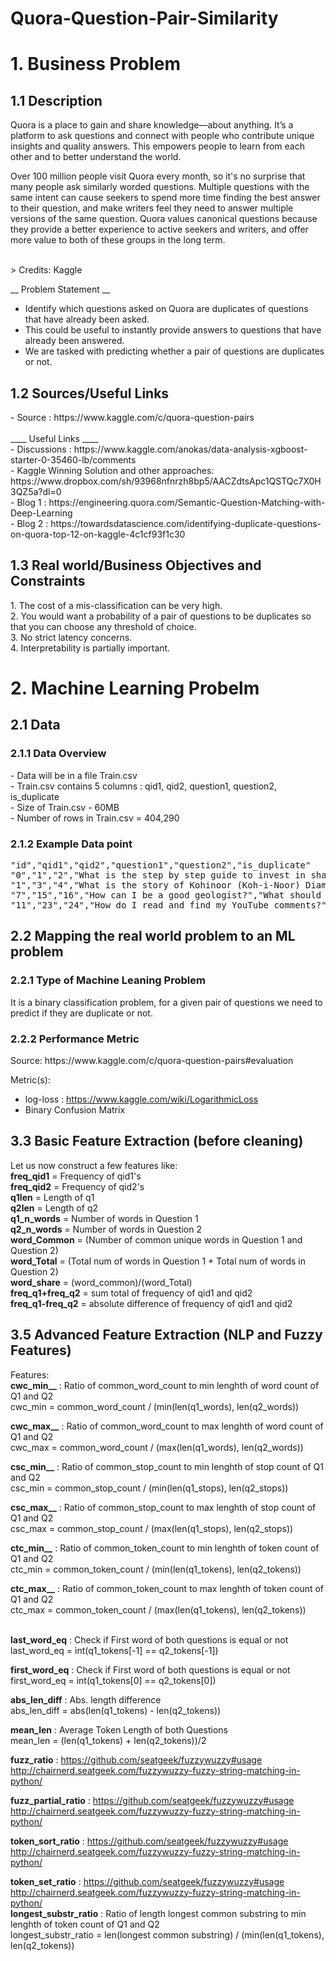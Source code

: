 # Quora-Question-Pair-Similarity

<h1> 1. Business Problem </h1>
<h2> 1.1 Description </h2>
<p>Quora is a place to gain and share knowledge—about anything. It’s a platform to ask questions and connect with people who contribute unique insights and quality answers. This empowers people to learn from each other and to better understand the world.</p>
<p>
Over 100 million people visit Quora every month, so it's no surprise that many people ask similarly worded questions. Multiple questions with the same intent can cause seekers to spend more time finding the best answer to their question, and make writers feel they need to answer multiple versions of the same question. Quora values canonical questions because they provide a better experience to active seekers and writers, and offer more value to both of these groups in the long term.
</p>
<br>
> Credits: Kaggle 


__ Problem Statement __
- Identify which questions asked on Quora are duplicates of questions that have already been asked. 
- This could be useful to instantly provide answers to questions that have already been answered. 
- We are tasked with predicting whether a pair of questions are duplicates or not. 

<h2> 1.2 Sources/Useful Links</h2>
- Source : https://www.kaggle.com/c/quora-question-pairs
<br><br>
____ Useful Links ____<br>
- Discussions : https://www.kaggle.com/anokas/data-analysis-xgboost-starter-0-35460-lb/comments<br>
- Kaggle Winning Solution and other approaches: https://www.dropbox.com/sh/93968nfnrzh8bp5/AACZdtsApc1QSTQc7X0H3QZ5a?dl=0<br>
- Blog 1 : https://engineering.quora.com/Semantic-Question-Matching-with-Deep-Learning<br>
- Blog 2 : https://towardsdatascience.com/identifying-duplicate-questions-on-quora-top-12-on-kaggle-4c1cf93f1c30<br>

<h2>1.3 Real world/Business Objectives and Constraints </h2>
1. The cost of a mis-classification can be very high.<br>
2. You would want a probability of a pair of questions to be duplicates so that you can choose any threshold of choice.<br>
3. No strict latency concerns.<br>
4. Interpretability is partially important.<br>

<h1>2. Machine Learning Probelm </h1>
<h2> 2.1 Data </h2>
<h3> 2.1.1 Data Overview </h3>
<p> 
- Data will be in a file Train.csv <br>
- Train.csv contains 5 columns : qid1, qid2, question1, question2, is_duplicate <br>
- Size of Train.csv - 60MB <br>
- Number of rows in Train.csv = 404,290
</p>
<h3> 2.1.2 Example Data point </h3>
<pre>
"id","qid1","qid2","question1","question2","is_duplicate"
"0","1","2","What is the step by step guide to invest in share market in india?","What is the step by step guide to invest in share market?","0"
"1","3","4","What is the story of Kohinoor (Koh-i-Noor) Diamond?","What would happen if the Indian government stole the Kohinoor (Koh-i-Noor) diamond back?","0"
"7","15","16","How can I be a good geologist?","What should I do to be a great geologist?","1"
"11","23","24","How do I read and find my YouTube comments?","How can I see all my Youtube comments?","1"
</pre>
<h2> 2.2 Mapping the real world problem to an ML problem </h2>
<h3> 2.2.1 Type of Machine Leaning Problem </h3>
<p> It is a binary classification problem, for a given pair of questions we need to predict if they are duplicate or not. </p>
<h3> 2.2.2 Performance Metric </h3>
Source: https://www.kaggle.com/c/quora-question-pairs#evaluation

Metric(s): 
* log-loss : https://www.kaggle.com/wiki/LogarithmicLoss
* Binary Confusion Matrix

<h2>3.3 Basic Feature Extraction (before cleaning) </h2>
Let us now construct a few features like:<br>
<b>freq_qid1</b> = Frequency of qid1's<br>
<b>freq_qid2</b> = Frequency of qid2's <br>
<b>q1len</b> = Length of q1<br>
<b>q2len</b> = Length of q2<br>
<b>q1_n_words</b> = Number of words in Question 1<br>
<b>q2_n_words</b> = Number of words in Question 2<br>
<b>word_Common</b> = (Number of common unique words in Question 1 and Question 2)<br>
<b>word_Total</b> = (Total num of words in Question 1 + Total num of words in Question 2)<br>
<b>word_share</b> = (word_common)/(word_Total)<br>
<b>freq_q1+freq_q2</b> = sum total of frequency of qid1 and qid2 <br>
<b>freq_q1-freq_q2</b> = absolute difference of frequency of qid1 and qid2 <br>
 

<h2> 3.5 Advanced Feature Extraction (NLP and Fuzzy Features) </h2>
Features: <br>
<b>cwc_min__</b>
 :  Ratio of common_word_count to min lenghth of word count of Q1 and Q2 <br>cwc_min = common_word_count / (min(len(q1_words), len(q2_words))
<br>

<b>cwc_max__</b> :  Ratio of common_word_count to max lenghth of word count of Q1 and Q2 <br>cwc_max = common_word_count / (max(len(q1_words), len(q2_words))
<br>

<b>csc_min__</b> :  Ratio of common_stop_count to min lenghth of stop count of Q1 and Q2 <br> csc_min = common_stop_count / (min(len(q1_stops), len(q2_stops))
<br>

<b>csc_max__</b> :  Ratio of common_stop_count to max lenghth of stop count of Q1 and Q2<br>csc_max = common_stop_count / (max(len(q1_stops), len(q2_stops))
<br>

<b>ctc_min__</b> :  Ratio of common_token_count to min lenghth of token count of Q1 and Q2<br>ctc_min = common_token_count / (min(len(q1_tokens), len(q2_tokens))
<br>


<b>ctc_max__</b> :  Ratio of common_token_count to max lenghth of token count of Q1 and Q2<br>ctc_max = common_token_count / (max(len(q1_tokens), len(q2_tokens))
<br>
<br>
        
<b>last_word_eq</b> :  Check if First word of both questions is equal or not<br>last_word_eq = int(q1_tokens[-1] == q2_tokens[-1])
<br>


<b>first_word_eq</b> :  Check if First word of both questions is equal or not<br>first_word_eq = int(q1_tokens[0] == q2_tokens[0])
<br>

        
<b>abs_len_diff</b> :  Abs. length difference<br>abs_len_diff = abs(len(q1_tokens) - len(q2_tokens))
<br>


<b>mean_len</b> :  Average Token Length of both Questions<br>mean_len = (len(q1_tokens) + len(q2_tokens))/2
<br>



<b>fuzz_ratio</b> :  https://github.com/seatgeek/fuzzywuzzy#usage
http://chairnerd.seatgeek.com/fuzzywuzzy-fuzzy-string-matching-in-python/
<br>


<b>fuzz_partial_ratio</b> :  https://github.com/seatgeek/fuzzywuzzy#usage
http://chairnerd.seatgeek.com/fuzzywuzzy-fuzzy-string-matching-in-python/
<br>



<b>token_sort_ratio</b> : https://github.com/seatgeek/fuzzywuzzy#usage
http://chairnerd.seatgeek.com/fuzzywuzzy-fuzzy-string-matching-in-python/
<br>


<b>token_set_ratio</b> : https://github.com/seatgeek/fuzzywuzzy#usage
http://chairnerd.seatgeek.com/fuzzywuzzy-fuzzy-string-matching-in-python/
<br>
<b>longest_substr_ratio</b> :  Ratio of length longest common substring to min lenghth of token count of Q1 and Q2<br>longest_substr_ratio = len(longest common substring) / (min(len(q1_tokens), len(q2_tokens))

